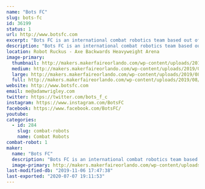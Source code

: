 ```yaml
---
name: "Bots FC"
slug: bots-fc
id: 36199
status: 1
url: http://www.botsfc.com
excerpt: "Bots FC is an international combat robotics team based out of Brooklyn, NY. They are the 2018 1st place and 2016 3rd place winners at Orlando Maker Faire Robot Ruckus, competed on the 2019 Battlebots TV series with “Shatter!”, and went undefeated on the Chinese TV show This Is Fighting Robots with “Blue”. Come see them fight in the combat robotics exhibition!"
description: "Bots FC is an international combat robotics team based out of Brooklyn, NY. They are the 2018 1st place and 2016 3rd place winners at Orlando Maker Faire Robot Ruckus, competed on the 2019 Battlebots TV series with “Shatter!”, and went undefeated on the Chinese TV show This Is Fighting Robots with “Blue”. Come see them fight in the combat robotics exhibition!"
location: Robot Ruckus - Axe Backwards Heavyweight Arena
image-primary:
  thumbnail: http://makers.makerfaireorlando.com/wp-content/uploads/2019/08/60175167_547055505825255_4648804289524559232_n-1-150x150.jpg
  medium: http://makers.makerfaireorlando.com/wp-content/uploads/2019/08/60175167_547055505825255_4648804289524559232_n-1-300x300.jpg
  large: http://makers.makerfaireorlando.com/wp-content/uploads/2019/08/60175167_547055505825255_4648804289524559232_n-1-1024x1024.jpg
  full: http://makers.makerfaireorlando.com/wp-content/uploads/2019/08/60175167_547055505825255_4648804289524559232_n-1.jpg
website: http://www.botsfc.com
email: me@adamwrigley.com
twitter: https://twitter.com/bots_f_c
instagram: https://www.instagram.com/BotsFC
facebook: https://www.facebook.com/BotsFC/
youtube: 
categories:
  - id: 284
    slug: combat-robots
    name: Combat Robots
combat-robot: 1
maker:
  name: "Bots FC"
  description: "Bots FC is an international combat robotics team based out of Brooklyn, NY. They are the 2018 1st place and 2016 3rd place winners at Orlando Maker Faire Robot Ruckus, competed on the 2019 Battlebots TV series with \"Shatter!\", and went undefeated on the Chinese TV show This Is Fighting Robots with \"Blue\". Come see them fight in the combat robotics exhibition!"
  image-primary: http://makers.makerfaireorlando.com/wp-content/uploads/2018/10/iUS7Ol7t_400x400.jpg
last-modified-db: "2019-11-06 17:47:38"
last-exported: "2020-07-07 19:11:53"
---
```


